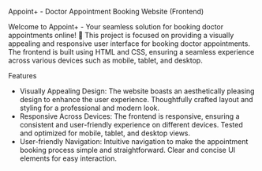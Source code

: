 Appoint+ - Doctor Appointment Booking Website (Frontend)

Welcome to Appoint+ - Your seamless solution for booking doctor appointments online! 🏥
This project is focused on providing a visually appealing and responsive user interface for booking doctor appointments. The frontend is built using HTML and CSS, ensuring a seamless experience across various devices such as mobile, tablet, and desktop.

Features
- Visually Appealing Design:
  The website boasts an aesthetically pleasing design to enhance the user experience.
  Thoughtfully crafted layout and styling for a professional and modern look.
- Responsive Across Devices:
  The frontend is responsive, ensuring a consistent and user-friendly experience on different devices.
  Tested and optimized for mobile, tablet, and desktop views.
- User-friendly Navigation:
  Intuitive navigation to make the appointment booking process simple and straightforward.
  Clear and concise UI elements for easy interaction.
